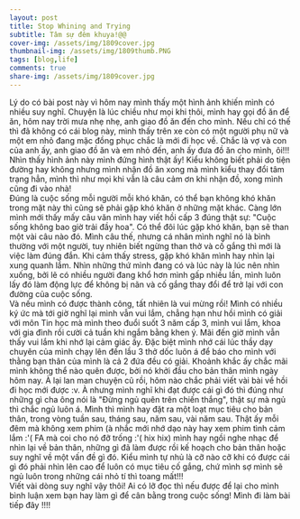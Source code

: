 ```yaml
---
layout: post
title: Stop Whining and Trying
subtitle: Tâm sự đêm khuya!@@
cover-img: /assets/img/1809cover.jpg
thumbnail-img: /assets/img/1809thumb.PNG
tags: [blog,life]
comments: true
share-img: /assets/img/1809cover.jpg
---
```

Lý do có bài post này vì hôm nay mình thấy một hình ảnh khiến mình có nhiều suy nghĩ. Chuyện là lúc chiều như mọi khi thôi, mình hay gọi đồ ăn để ăn, hôm nay trời mưa nhẹ nhẹ, anh giao đồ ăn đến cho mình. Nếu chỉ có thế thì đã không có cái blog này, mình thấy trên xe còn có một người phụ nữ và một em nhỏ đang mặc đồng phục chắc là mới đi học về. Chắc là vợ và con của anh ấy, anh giao đồ ăn và em nhỏ đến, anh ấy đưa đồ ăn cho mình, ôi!!! Nhìn thấy hình ảnh này mình đứng hình thật ấy! Kiểu không biết phải do tiện đường hay không nhưng mình nhận đồ ăn xong mà mình kiểu thay đổi tâm trạng hẳn, mình thì như mọi khi vẫn là câu cảm ơn khi nhận đồ, xong mình cũng đi vào nhà!<br>
Đúng là cuộc sống mỗi người mỗi khó khăn, có thể bạn không khó khăn trong mặt này thì cũng sẽ phải gặp khó khăn ở những mặt khác. Càng lớn mình mới thấy mấy câu văn mình hay viết hồi cấp 3 đúng thật sự: "Cuộc sống không bao giờ trải đầy hoa". Có thể đôi lúc gặp khó khăn, bạn sẽ than một vài câu nào đó. Mình câu thế, nhưng cá nhân mình nghĩ nó là bình thường với một người, tuy nhiên biết ngừng than thở và cố gắng thì mới là việc làm đúng đắn. Khi cảm thấy stress, gặp khó khăn mình hay nhìn lại xung quanh lắm. Nhìn những thứ mình đang có và lúc này là lúc nên nhìn xuống, bởi lẽ có nhiều người đang khổ hơn mình gấp nhiều lần, mình luôn lấy đó làm động lực để không bị nãn và cố gắng thay đổi để trở lại với con đường của cuộc sống.<br>
Và nếu mình có được thành công, tất nhiên là vui mừng rồi! Mình có nhiều ký ức mà tới giờ nghĩ lại mình vẫn vui lắm, chẳng hạn như hồi mình có giải với môn Tin học mà mình theo đuổi suốt 3 năm cấp 3, mình vui lắm, khoa với gia đình rồi cười cả tuần khi ngắm bằng khen ý. Mãi đến giờ mình vẫn thấy vui lắm khi nhớ lại cảm giác ấy. Đặc biệt mình nhớ cái lúc thầy dạy chuyên của mình chạy lên đến lầu 3 thở dốc luôn á để báo cho mình với thằng bạn thân của mình là cả 2 đứa đều có giải. Khoảnh khắc ấy chắc mãi mình không thể nào quên được, bởi nó khởi đầu cho bản thân mình ngày hôm nay. À lại lan man chuyện cũ rồi, hôm nào chắc phải viết vài bài về hồi đi học mới được :v. À nhưng mình nghĩ khi đạt được cái gì đó thì đúng như những gì cha ông nói là "Đừng ngủ quên trên chiến thắng", thật sự mà ngủ thì chắc ngủ luôn á. Mình thì mình hay đặt ra một loạt mục tiêu cho bản thân, trong vòng tuần sau, tháng sau, năm sau, vài năm sau. Thật ấy mỗi đêm mà không xem phim (à nhắc mới nhớ dạo này hay xem phim tình cảm lắm :'( FA mà coi cho nó đỡ trống :'( hix hix) mình hay ngồi nghe nhạc để nhìn lại về bản thân, những gì đã làm được rồi kế hoạch cho bản thân hoặc suy nghĩ về một vấn đề gì đó. Kiểu mình tự nhủ là cỡ nào cỡ khi có được cái gì đó phải nhìn lên cao để luôn có mục tiêu cố gắng, chứ mình sợ mình sẽ ngủ luôn trong những cái nhỏ tí thì toang mất!!!<br>
Viết vài dòng suy nghĩ vậy thôi! Ai có lỡ đọc thì nếu được để lại cho mình bình luận xem bạn hay làm gì để cân bằng trong cuộc sống! Mình đi làm bài tiếp đây !!!!
